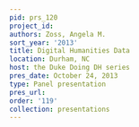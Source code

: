 ```yaml
---
pid: prs_120
project_id: 
authors: Zoss, Angela M.
sort_year: '2013'
title: Digital Humanities Data
location: Durham, NC
host: the Duke Doing DH series
pres_date: October 24, 2013
type: Panel presentation
pres_url: 
order: '119'
collection: presentations
---
```

